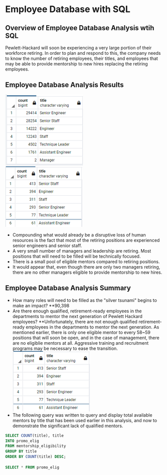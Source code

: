 # Employee Database with SQL

## Overview of Employee Database Analysis wtih SQL
Pewlett-Hackard will soon be experiencing a very large portion of their workforce retiring.  In order to plan and respond to this, the company needs to know the number of retiring employees, their titles, and employees that may be able to provide mentorship to new hires replacing the retiring employees.

## Employee Database Analysis Results
![retiring_titles](Resources/retiring_titles.PNG)  
![retiring_titles](Resources/promo_elig.PNG)  
* Compounding what would already be a disruptive loss of human resources is the fact that most of the retiring positions are experienced senior engineers and senior staff. 
* A very small number of managers and leadership are retiring.  Most positions that will need to be filled will be technically focused. 
* There is a small pool of eligible mentors compared to retiring positions.  
* It would appear that, even though there are only two managers retiring, there are no other managers eligible to provide mentorship to new hires. 

## Employee Database Analysis Summary
* How many roles will need to be filled as the "silver tsunami" begins to make an impact?
  **90,398  
* Are there enough qualified, retirement-ready employees in the departments to mentor the next generation of Pewlett Hackard employees?
  **Unfortunately, there are not enough qualified retirement-ready employees in the departments to mentor the next generation.  As mentioned earlier, there is only one eligible mentor to every 58~59 positions that will soon be open, and in the case of management, there are no eligiblie mentors at all.  Aggressive training and recruitment programs may be necessary to ease the transition.  
![retiring_titles](Resources/promo_elig.PNG)  
* The following query was written to query and display total available mentors by title that has been used earlier in this analysis, and now to demonstrate the significant lack of qualified mentors.  

```sql
SELECT COUNT(title), title
INTO promo_elig
FROM mentorship_eligibility
GROUP BY title
ORDER BY COUNT(title) DESC;

SELECT * FROM promo_elig
```

